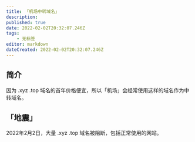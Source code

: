 ```yaml
---
title: 「机场中转域名」
description:
published: true
date: 2022-02-02T20:32:07.246Z
tags:
    - 无标签
editor: markdown
dateCreated: 2022-02-02T20:32:07.246Z
---
```


## 简介

因为 .xyz .top 域名的首年价格便宜，所以「机场」会经常使用这样的域名作为中转域名。

## 「地震」

2022年2月2日，大量 .xyz .top 域名被阻断，包括正常使用的网站。

<!--消息来源自 Telegram：
https://t.me/blueskyxnblog/4324
-->

